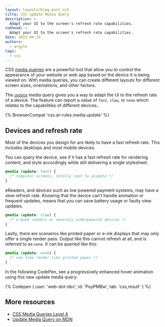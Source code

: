```yaml
---
layout: layouts/blog-post.njk
title: CSS update Media Query
description: >
  Adapt your UI to the screen's refresh rate capabilities.
subhead: >
  Adapt your UI to the screen's refresh rate capabilities.
date: 2023-04-25
authors:
  - argyle
tags:
  - css
---
```


CSS [media queries](https://web.dev/learn/design/media-queries/) are a powerful
tool that allow you to control the appearance of your website or web app based
on the device it is being viewed on. With media queries, you can create
different layouts for different screen sizes, orientations, and other factors.

The
[`update`](https://developer.mozilla.org/docs/Web/CSS/@media/update-frequency)
media query gives you a way to adapt the UI to the refresh rate of a device. The
feature can report a value of `fast`, `slow`, or `none` which relates to the
capabilities of different devices..

{% BrowserCompat 'css.at-rules.media.update' %}

## Devices and refresh rate

Most of the devices you design for are likely to have a fast refresh rate. This
includes desktops and most mobile devices.

You can query the device, see if it has a fast refresh rate for rendering
content, and style accordingly while still delivering a single stylesheet.

```css
@media (update: fast) {
  /* computer screens, totally cool to animate */
}
```

eReaders, and devices such as low powered payment systems, may have a slow
refresh rate. Knowing that the device can’t handle animation or frequent
updates, means that you can save battery usage or faulty view updates.

```css
@media (update: slow) {
  /* e-book readers or severely underpowered devices */
}
```

Lastly, there are scenarios like printed paper or e-ink displays that may only
offer a single render pass. Output like this cannot refresh at all, and is
referred to as `none`. It can be queried like this:

```css
@media (update: none) {
  /* one time render like printed paper */
}
```

In the following CodePen, see a progressively enhanced hover animation using
this new update media query:

{% Codepen {
  user: 'web-dot-dev',
  id: 'PoyPMBw',
  tab: 'css,result'
} %}

## More resources

- [CSS Media Queries Level 4](https://www.w3.org/TR/mediaqueries-4/#update)
- [Update Media Query on MDN](https://developer.mozilla.org/docs/Web/CSS/@media/update-frequency)
